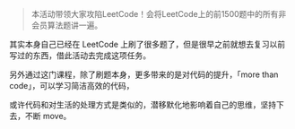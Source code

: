> 本活动带领大家攻陷LeetCode！会将LeetCode上的前1500题中的所有非会员算法题讲一遍。

其实本身自己已经在 LeetCode 上刷了很多题了，但是很早之前就想去复习以前写过的东西，借此活动去完成这项任务。

另外通过这门课程，除了刷题本身，更多带来的是对代码的提升，「more than code」，可以学习简洁高效的代码，

或许代码和对生活的处理方式是类似的，潜移默化地影响着自己的思维，坚持下去，不断 move。